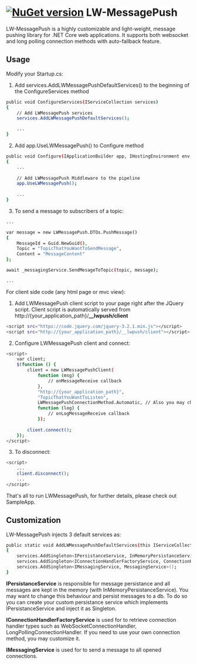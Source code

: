 [![NuGet version](https://badge.fury.io/nu/LWMessagePush.svg)](https://badge.fury.io/nu/LWMessagePush)
LW-MessagePush
=========
LW-MessagePush is a highly customizable and light-weight, message pushing library for .NET Core web applications.
It supports both websocket and long polling connection methods with auto-fallback feature.

Usage
-----------
Modify your Startup.cs:
1) Add services.AddLWMessagePushDefaultServices() to the beginning of the ConfigureServices method
```sh
public void ConfigureServices(IServiceCollection services)
{
    // Add LWMessagePush services
    services.AddLWMessagePushDefaultServices();

    ...
}
```
2) Add app.UseLWMessagePush() to Configure method
```sh
public void Configure(IApplicationBuilder app, IHostingEnvironment env, ILoggerFactory loggerFactory)
{
    ...
    
    // Add LWMessagePush Middleware to the pipeline
    app.UseLWMessagePush();
    
    ...
}
```

3) To send a message to subscribers of a topic:
```sh
...

var message = new LWMessagePush.DTOs.PushMessage()
{
	MessageId = Guid.NewGuid(),
	Topic = "TopicThatYouWantToSendMessage",
	Content = "MessageContent"
};

await _messagingService.SendMesageToTopic(topic, message);

...
```

For client side code (any html page or mvc view):
1) Add LWMessagePush client script to your page right after the JQuery script. Client script is automatically served from 
http://{your_application_path}/**__lwpush/client**
```sh
<script src="https://code.jquery.com/jquery-3.2.1.min.js"></script>
<script src="http://{your_application_path}/__lwpush/client"></script>
```
2) Configure LWMessagePush client and connect:
```sh
<script>
	var client;
	$(function () {            
		client = new LWMessagePushClient(
			function (msg) {
				// onMessageReceive callback
			},
			"http://{your_application_path}",
			"TopicThatYouWantToListen",
			LWMessagePushConnectionMethod.Automatic, // Also you may choose WebSocket or LongPolling
			function (log) {
				// onLogMessageReceive callback
			});
			
		client.connect();
	});
</script>
```
3) To disconnect:
```sh
<script>
	...
	client.disconnect();
	...
</script>
```
 That's all to run LWMessagePush, for further details, please check out SampleApp.

Customization
-----------
LW-MessagePush injects 3 default services as:

```sh
public static void AddLWMessagePushDefaultServices(this IServiceCollection services)
{
    services.AddSingleton<IPersistanceService, InMemoryPersistanceService>();
    services.AddSingleton<IConnectionHandlerFactoryService, ConnectionHandlerFactoryService>();
    services.AddSingleton<IMessagingService, MessagingService>();
}
```
**IPersistanceService** is responsible for message persistance and all messages are kept in the memory (with InMemoryPersistanceService). You may want to change this behaviour and persist messages to a db. To do so you can create your custom persistance service which implements IPersistanceService and inject it as Singleton.

**IConnectionHandlerFactoryService** is used for to retrieve connection handler types such as WebSocketConnectionHandler, LongPollingConnectionHandler. If you need to use your own connection method, you may customize it. 

**IMessagingService** is used for to send a message to all opened connections. 
